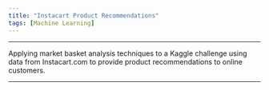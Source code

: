 ```yaml
---
title: "Instacart Product Recommendations"
tags: [Machine Learning]
---
```


***

Applying market basket analysis techniques to a Kaggle challenge using data from Instacart.com to provide product recommendations to online customers.

***